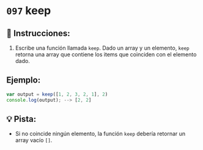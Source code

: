 # `097` keep

## 📝 Instrucciones: 

1. Escribe una función llamada `keep`. Dado un array y un elemento, `keep` retorna una array que contiene los items que coinciden con el elemento dado.

## Ejemplo:

```js
var output = keep([1, 2, 3, 2, 1], 2) 
console.log(output); --> [2, 2]
```

## 💡 Pista:

+ Si no coincide ningún elemento, la función `keep` debería retornar un array vacío `[]`.